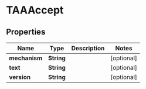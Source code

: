 

# TAAAccept


## Properties

Name | Type | Description | Notes
------------ | ------------- | ------------- | -------------
**mechanism** | **String** |  |  [optional]
**text** | **String** |  |  [optional]
**version** | **String** |  |  [optional]



